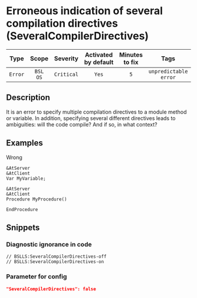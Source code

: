 # Erroneous indication of several compilation directives (SeveralCompilerDirectives)

 |  Type   |        Scope        |  Severity  | Activated<br>by default | Minutes<br>to fix |               Tags               |
 |:-------:|:-------------------:|:----------:|:-----------------------------:|:-----------------------:|:--------------------------------:|
 | `Error` | `BSL`<br>`OS` | `Critical` |             `Yes`             |           `5`           | `unpredictable`<br>`error` | 

<!-- Блоки выше заполняются автоматически, не трогать -->
## Description

It is an error to specify multiple compilation directives to a module method or variable. In addition, specifying several different directives leads to ambiguities: will the code compile? And if so, in what context?

## Examples

Wrong

```bsl
&AtServer
&AtClient
Var MyVariable;

&AtServer
&AtClient
Procedure MyProcedure()

EndProcedure
```

## Snippets

<!-- Блоки ниже заполняются автоматически, не трогать -->
### Diagnostic ignorance in code

```bsl
// BSLLS:SeveralCompilerDirectives-off
// BSLLS:SeveralCompilerDirectives-on
```

### Parameter for config

```json
"SeveralCompilerDirectives": false
```
